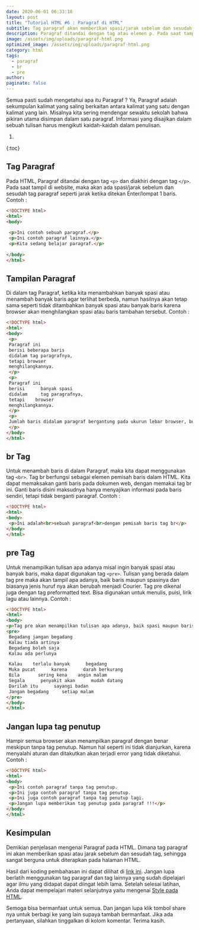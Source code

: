```yaml
---
date: 2020-06-01 06:33:18
layout: post
title: "Tutorial HTML #6 : Paragraf di HTML"
subtitle: Tag paragraf akan memberikan spasi/jarak sebelum dan sesudah tag.
description: Paragraf ditandai dengan tag atau elemen p. Pada saat tampil di website, maka akan ada spasi atau jarak sebelum dan sesudah tag paragraf.
image: /assets/img/uploads/paragraf-html.png
optimized_image: /assets/img/uploads/paragraf-html.png
category: html
tags:
  - paragraf
  - br
  - pre
author:
paginate: false
---
```


Semua pasti sudah mengetahui apa itu Paragraf ? Ya, Paragraf adalah sekumpulan kalimat yang saling berkaitan antara kalimat yang satu dengan kalimat yang lain. Misalnya kita sering mendengar sewaktu sekolah bahwa pikiran utama disimpan dalam satu paragraf. Informasi yang disajikan dalam sebuah tulisan harus mengikuti kaidah-kaidah dalam penulisan.

1. 
{:toc}

## Tag Paragraf
Pada HTML, Paragraf ditandai dengan tag `<p>` dan diakhiri dengan tag `</p>`. Pada saat tampil di website, maka akan ada spasi/jarak sebelum dan sesudah tag paragraf seperti jarak ketika ditekan Enter/lompat 1 baris. Contoh :

```html
<!DOCTYPE html>
<html>
<body>
​
 <p>Ini contoh sebuah paragraf.</p>
 <p>Ini contoh paragraf lainnya.</p>
 <p>Kita sedang belajar paragraf.</p>
 ​
</body>
</html>
```

## Tampilan Paragraf
Di dalam tag Paragraf, ketika kita menambahkan banyak spasi atau menambah banyak baris agar terlihat berbeda, namun hasilnya akan tetap sama seperti tidak ditambahkan banyak spasi atau banyak baris karena browser akan menghilangkan spasi atau baris tambahan tersebut. Contoh :

```html
<!DOCTYPE html>
<html>
<body>
 <p>
 Paragraf ini
 berisi beberapa baris
 didalam tag paragrafnya,
 tetapi browser
 menghilangkannya.
 </p>
 <p>
 Paragraf ini
 berisi      banyak spasi
 didalam     tag paragrafnya,
 tetapi    browser
 menghilangkannya.
 </p>
 <p>
 Jumlah baris didalam paragraf bergantung pada ukurun lebar browser, bukan pada berapa banyak kita menekan Enter untuk menambah baris. Jika kita mengecilkan ukuran browser, maka jumlah baris paragraf akan bertambah. Jumlah spasi tidak akan mempengaruhi jarak antar kalimat, karena browser akan menghilangkan jumlah spasi yang lebih dari 1.
 </p>
</body>
</html>
```

## br Tag
Untuk menambah baris di dalam Paragraf, maka kita dapat menggunakan tag `<br>`. Tag br berfungsi sebagai elemen pemisah baris dalam HTML. Kita dapat memaksakan ganti baris pada dokumen web, dengan memakai tag br ini. Ganti baris disini maksudnya hanya menyajikan informasi pada baris sendiri, tetapi tidak berganti paragraf. Contoh :

```html
<!DOCTYPE html>
<html>
<body>
 <p>Ini adalah<br>sebuah paragraf<br>dengan pemisah baris tag br</p>
</body>
</html>
```

## pre Tag
Untuk menampilkan tulisan apa adanya misal ingin banyak spasi atau banyak baris, maka dapat digunakan tag `<pre>`. Tulisan yang berada dalam tag pre maka akan tampil apa adanya, baik baris maupun spasinya dan biasanya jenis huruf nya akan berubah menjadi Courier. Tag pre dikenal juga dengan tag preformatted text. Bisa digunakan untuk menulis, puisi, lirik lagu atau lainnya. Contoh :

```html
<!DOCTYPE html>
<html>
<body>
<p>Tag pre akan menampilkan tulisan apa adanya, baik spasi maupun barisnya.</p>
<pre>
 Begadang jangan begadang
 Kalau tiada artinya
 Begadang boleh saja
 Kalau ada perlunya

 Kalau    terlalu banyak      begadang
 Muka pucat      karena      darah berkurang
 Bila       sering kena    angin malam
 Segala      penyakit akan      mudah datang
 Darilah itu      sayangi badan
 Jangan begadang     setiap malam
</pre>
</body>
</html>
```

## Jangan lupa tag penutup
Hampir semua browser akan menampilkan paragraf dengan benar meskipun tanpa tag penutup. Namun hal seperti ini tidak dianjurkan, karena menyalahi aturan dan ditakutkan akan terjadi error yang tidak diketahui. Contoh :

```html
<!DOCTYPE html>
<html>
<body>
 <p>Ini contoh paragraf tanpa tag penutup.
 <p>Ini juga contoh paragraf tanpa tag penutup.
 <p>Ini juga contoh paragraf tanpa tag penutup lagi.
 <p>Jangan lupa memberikan tag penutup pada paragraf !!!</p>
</body>
</html>
```

## Kesimpulan
Demikian penjelasan mengenai Paragraf pada HTML. Dimana tag paragraf ini akan memberikan spasi atau jarak sebelum dan sesudah tag, sehingga sangat berguna untuk diterapkan pada halaman HTML.

Hasil dari koding pembahasan ini dapat dilihat di [link ini](/demo/html-paragraf.html). Jangan lupa berlatih menggunakan tag paragraf dan tag lainnya yang sudah dipelajari agar ilmu yang didapat dapat diingat lebih lama. Setelah selesai latihan, Anda dapat mempelajari materi selanjutnya yaitu mengenai [Style pada HTML](/style-html).

Semoga bisa bermanfaat untuk semua. Dan jangan lupa klik tombol share nya untuk berbagi ke yang lain supaya tambah bermanfaat. Jika ada pertanyaan, silahkan tinggalkan di kolom komentar. Terima kasih.